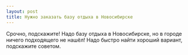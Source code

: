 ```yaml
---
layout: post 
title: Нужно заказать базу отдыха в Новосибирске 
--- 
```

Срочно, подскажите! Надо базу отдыха в Новосибирске, но в городе ничего подходящего не нашёл! Надо быстро найти хороший вариант, подскажите советом.